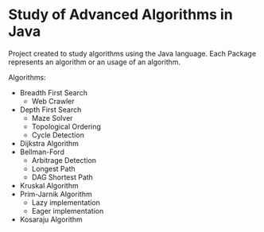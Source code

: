 # Study of Advanced Algorithms in Java
Project created to study algorithms using the Java language. Each Package represents an algorithm or an usage of an algorithm.

Algorithms:
  - Breadth First Search
    - Web Crawler
  - Depth First Search
    - Maze Solver
    - Topological Ordering
    - Cycle Detection
  - Dijkstra Algorithm
  - Bellman-Ford
    - Arbitrage Detection
    - Longest Path
    - DAG Shortest Path
  - Kruskal Algorithm
  - Prim-Jarnik Algorithm
    - Lazy implementation
    - Eager implementation
  - Kosaraju Algorithm
